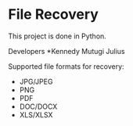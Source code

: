 # File Recovery

This project is done in Python.

Developers 
  *Kennedy Mutugi Julius
  
Supported file formats for recovery:
 * JPG/JPEG
 * PNG
 * PDF
 * DOC/DOCX
 * XLS/XLSX
